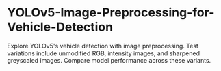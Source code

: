 # YOLOv5-Image-Preprocessing-for-Vehicle-Detection
Explore YOLOv5's vehicle detection with image preprocessing. Test variations include unmodified RGB, intensity images, and sharpened greyscaled images. Compare model performance across these variants.
